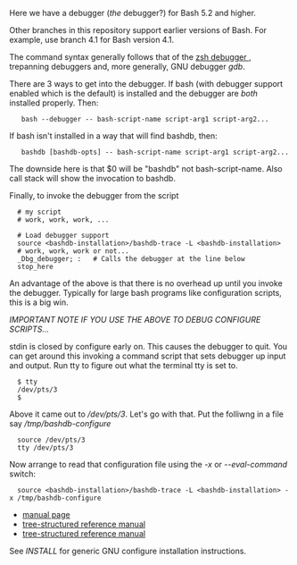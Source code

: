 Here we have a debugger (*the* debugger?) for Bash 5.2 and higher.

Other branches in this repository support earlier versions of Bash. For example, use branch 4.1 for Bash version 4.1.

The command syntax generally follows that of the
[zsh debugger ](https://github.com/rocky/zshdb), trepanning debuggers
and, more generally, GNU debugger *gdb*.

There are 3 ways to get into the debugger. If bash (with debugger
support enabled which is the default) is installed and the debugger
are *both* installed properly. Then:

```
   bash --debugger -- bash-script-name script-arg1 script-arg2...
```

If bash isn't installed in a way that will find bashdb, then:

```
   bashdb [bashdb-opts] -- bash-script-name script-arg1 script-arg2...
```

The downside here is that $0 will be "bashdb" not
bash-script-name. Also call stack will show the invocation to bashdb.

Finally, to invoke the debugger from the script

```
  # my script
  # work, work, work, ...

  # Load debugger support
  source <bashdb-installation>/bashdb-trace -L <bashdb-installation>
  # work, work, work or not...
  _Dbg_debugger; :   # Calls the debugger at the line below
  stop_here
```

An advantage of the above is that there is no overhead up until you
invoke the debugger. Typically for large bash programs like
configuration scripts, this is a big win.

*IMPORTANT NOTE IF YOU USE THE ABOVE TO DEBUG CONFIGURE SCRIPTS...*

stdin is closed by configure early on. This causes the debugger to quit.
You can get around this invoking a command script that sets debugger
up input and output. Run tty to figure out what the terminal tty is set to.

```
  $ tty
  /dev/pts/3
  $
```

Above it came out to */dev/pts/3*. Let's go with that. Put the folliwng
in a file say */tmp/bashdb-configure*

```
  source /dev/pts/3
  tty /dev/pts/3
```

Now arrange to read that configuration file using the *-x* or *--eval-command*
switch:

```
  source <bashdb-installation>/bashdb-trace -L <bashdb-installation> -x /tmp/bashdb-configure
```

* [manual page](http://bashdb.sourceforge.net/bashdb-man.html)
* [tree-structured reference manual](http://www.rodericksmith.plus.com/outlines/manuals/bashdbOutline.html)
* [tree-structured reference manual](http://www.rodericksmith.plus.com/outlines/manuals/bashdbOutline.html)

See *INSTALL* for generic GNU configure installation instructions.
